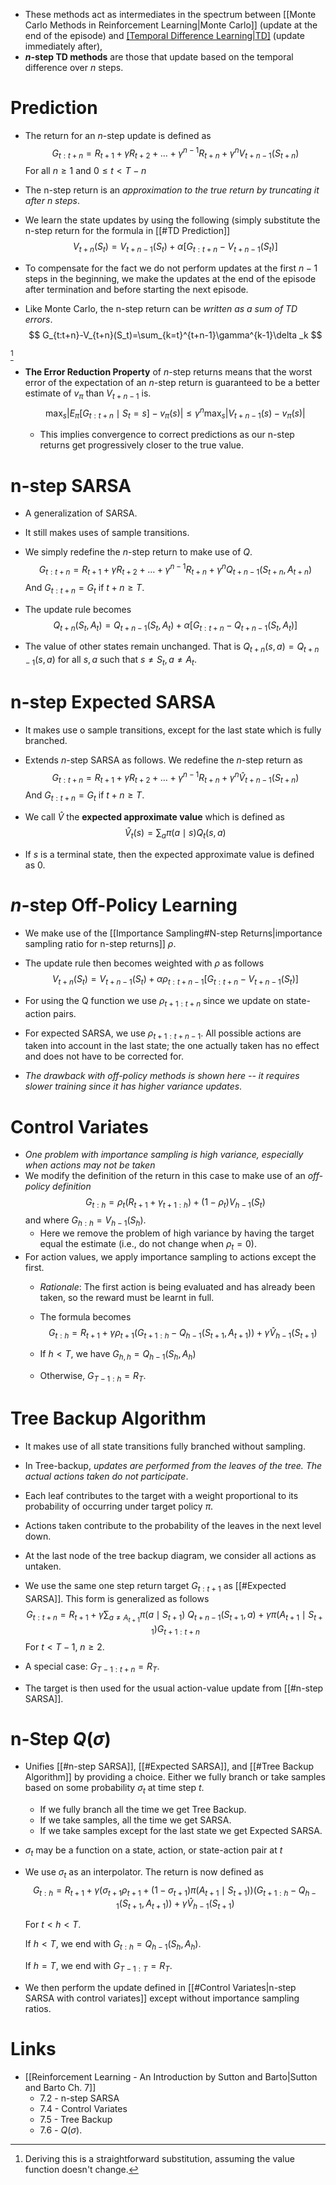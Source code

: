 * These methods act as intermediates in the spectrum between [[Monte Carlo Methods in Reinforcement Learning|Monte Carlo]] (update at the end of the episode) and [[Temporal Difference Learning|TD]](0) (update immediately after),
* **$n$-step TD methods** are those that update based on the temporal difference over $n$ steps.
# Prediction
* The return for an $n$-step update is defined as
  $$
  G_{t:t+n}=R_{t+1}+\gamma R_{t+2}
  +\dots+\gamma^{n-1}R_{t+n}+\gamma^n V_{t+n-1}(S_{t+n})
  $$
  For all $n\ge 1$ and $0\le t < T-n$ 
* The n-step return is an *approximation to the true return by truncating it after $n$ steps*.
* We learn the state updates by using the following (simply substitute the n-step return for the formula in [[#TD Prediction]]
  $$
  V_{t+n}(S_t)=V_{t+n-1}(S_t)+\alpha\left[ G_{t:t+n} -V_{t+n-1}(S_t)\right]
  $$
  
* To compensate for the fact we do not perform updates at the first $n-1$ steps in the beginning, we make the updates at the end of the episode after termination and before starting the next episode.
* Like Monte Carlo, the n-step return can be *written as a sum of TD errors*.  
  $$
  G_{t:t+n}-V_{t+n}(S_t)=\sum_{k=t}^{t+n-1}\gamma^{k-1}\delta _k
  $$
  
[^1]
* **The Error Reduction Property** of $n$-step returns means that the worst error of the expectation of an $n$-step return is guaranteed to be a better estimate of $v_\pi$ than $V_{t+n-1}$ is. 
  $$
  \max_s\left|E_\pi \left[ G_{t:t+n} \mid S_t=s\right] - v_\pi(s)\right| \le \gamma^n \max_s \left|V_{t+n-1}(s)-v_\pi (s)\right|
  $$
  
	* This implies convergence to correct predictions as our n-step returns get progressively closer to the true value.

[^1]: Deriving this is a straightforward substitution, assuming the value function doesn't change.

# n-step SARSA
* A generalization of SARSA. 
* It still makes uses of sample transitions.
* We simply redefine the $n$-step return to make use of $Q$. 
  $$
  G_{t:t+n}=R_{t+1}+\gamma R_{t+2} +\dots +\gamma^{n-1}R_{t+n}+\gamma^n Q_{t+n-1}(S_{t+n},A_{t+n})
  $$
  And $G_{t:t+n}=G_t$ if $t+n\ge T$. 

* The update rule becomes 
  $$
  Q_{t+n}(S_t,A_t)=Q_{t+n-1}(S_t,A_t) + \alpha\left[G_{t:t+n} -Q_{t+n-1}(S_t,A_t)\right]
  $$
  
* The value of other states remain unchanged. That is $Q_{t+n}(s,a)=Q_{t+n-1}(s,a)$ for all $s,a$ such that $s\ne S_t, a\ne A_t$. 

# n-step Expected SARSA
* It makes use o sample transitions, except for the last state which is fully branched.
* Extends $n$-step SARSA as follows. We redefine the $n$-step return as 
  $$
  G_{t:t+n}=R_{t+1}+\gamma R_{t+2} +\dots +\gamma^{n-1}R_{t+n}+\gamma^n \hat{V}_{t+n-1}(S_{t+n})
  $$
  And $G_{t:t+n}=G_t$ if $t+n\ge T$. 
* We call $\hat{V}$ the **expected approximate value** which is defined as 
  $$
  \hat{V}_t(s)=\sum_{a}\pi(a\mid s)Q_t(s,a)
  $$
  
* If $s$ is a terminal state, then the expected approximate value is defined as $0$.

# $n$-step Off-Policy Learning
* We make use of the [[Importance Sampling#N-step Returns|importance sampling ratio for n-step returns]] $\rho$.
* The update rule then becomes weighted with $\rho$ as follows 
  $$
  V_{t+n}(S_t)=V_{t+n-1}(S_t)+\alpha \rho_{t:t+n-1}\left[ G_{t:t+n} -V_{t+n-1}(S_t)\right]
  $$
  
* For using the Q function we use $\rho_{t+1:t+n}$ since we update on state-action pairs. 
* For expected SARSA, we use $\rho_{t+1 : t+n-1}$. All possible actions are taken into account in the last state; the one actually taken has no effect and does not have to be corrected for.

* *The drawback with off-policy methods is shown here -- it requires slower training since it has higher variance updates*.

# Control Variates
* *One problem with importance sampling is high variance, especially when actions may not be taken*
* We modify the definition of the return in this case to make use of an *off-policy definition*
  $$
  G_{t:h}=\rho_t(R_{t+1}+\gamma_{t+1:h}) + (1-\rho_t)V_{h-1}(S_t)
  $$
  and where $G_{h:h}=V_{h-1}(S_h)$. 
	* Here we remove the problem of high variance by having the target equal the estimate (i.e., do not change when $\rho_t=0$).
* For action values, we apply importance sampling to actions except the first.
	* *Rationale*: The first action is being evaluated and has already been taken, so the reward must be learnt in full.
	* The formula becomes 
	  $$
	  G_{t:h}=R_{t+1}+ \gamma \rho_{t+1} \left( G_{t+1:h} -Q_{h-1}(S_{t+1},A_{t+1})\right)+\gamma\hat{V}_{h-1}(S_{t+1})
	  $$
	  
	* If $h<T$, we have $G_{h,h}=Q_{h-1}(S_h,A_h$)
	* Otherwise, $G_{T-1:h}=R_T$.

# Tree Backup Algorithm
* It makes use of all state transitions fully branched without sampling.
* In Tree-backup, *updates are performed from the leaves of the tree. The actual actions taken do not participate*.
* Each leaf contributes to the target with a weight proportional to its probability of occurring under target policy $\pi$.
* Actions taken contribute to the probability of the leaves in the next level down.
* At the last node of the tree backup diagram, we consider all actions as untaken.

* We use the same one step return target $G_{t:t+1}$ as [[#Expected SARSA]]. This form is generalized as follows 
  $$
  G_{t:t+n}=R_{t+1}+\gamma\sum_{a\ne A_{t+1}} \pi(a\mid S_{t+1} ) \ Q_{t+n-1}(S_{t+1}, a) + \gamma\pi(A_{t+1}\mid S_{t+1}) G_{t+1:t+n}
  $$
  For $t<T-1$, $n\ge 2$. 
* A special case: $G_{T-1:t+n}=R_T$.

* The target is then used for the usual action-value update from [[#n-step SARSA]].

# n-Step $Q(\sigma)$
* Unifies [[#n-step SARSA]], [[#Expected SARSA]], and [[#Tree Backup Algorithm]] by providing  a choice. Either we fully branch or take samples based on some probability $\sigma_t$ at time step $t$.
	* If we fully branch all the time we get Tree Backup.
	* If we take samples, all the time we get SARSA.
	* If we take samples except for the last state we get Expected SARSA.
* $\sigma_t$ may be a function on a state, action, or state-action pair at $t$
* We use $\sigma_t$ as an interpolator. The return is now defined as 
  $$
  G_{t:h}=R_{t+1} + \gamma\left(\sigma_{t+1}\rho_{t+1} + (1-\sigma_{t+1})\pi(A_{t+1}\mid S_{t+1})\right) \left(G_{t+1:h} -Q_{h-1} (S_{t+1},A_{t+1})\right) + \gamma \hat{V}_{h-1}(S_{t+1})
  $$
  
  For $t<h<T$.
  
  If $h<T$, we end with $G_{t:h}=Q_{h-1}(S_h,A_h)$. 
  
  If $h=T$, we end with $G_{T-1:T} = R_T$.

* We then perform the update defined in [[#Control Variates|n-step SARSA with control variates]] except without importance sampling ratios. 

# Links
* [[Reinforcement Learning - An Introduction by Sutton and Barto|Sutton and Barto Ch. 7]]
	* 7.2 - n-step SARSA
	* 7.4 - Control Variates
	* 7.5 - Tree Backup
	* 7.6 - $Q(\sigma)$. 